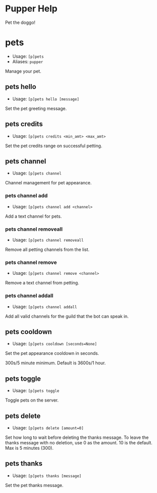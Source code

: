 # Pupper Help

Pet the doggo!

# pets
 - Usage: `[p]pets`
 - Aliases: `pupper`


Manage your pet.

## pets hello
 - Usage: `[p]pets hello [message]`

Set the pet greeting message.

## pets credits
 - Usage: `[p]pets credits <min_amt> <max_amt>`

Set the pet credits range on successful petting.

## pets channel
 - Usage: `[p]pets channel`

Channel management for pet appearance.

### pets channel add
 - Usage: `[p]pets channel add <channel>`

Add a text channel for pets.

### pets channel removeall
 - Usage: `[p]pets channel removeall`

Remove all petting channels from the list.

### pets channel remove
 - Usage: `[p]pets channel remove <channel>`

Remove a text channel from petting.

### pets channel addall
 - Usage: `[p]pets channel addall`

Add all valid channels for the guild that the bot can speak in.

## pets cooldown
 - Usage: `[p]pets cooldown [seconds=None]`

Set the pet appearance cooldown in seconds.

300s/5 minute minimum. Default is 3600s/1 hour.

## pets toggle
 - Usage: `[p]pets toggle`

Toggle pets on the server.

## pets delete
 - Usage: `[p]pets delete [amount=0]`

Set how long to wait before deleting the thanks message.
To leave the thanks message with no deletion, use 0 as the amount.
10 is the default.
Max is 5 minutes (300).

## pets thanks
 - Usage: `[p]pets thanks [message]`

Set the pet thanks message.
